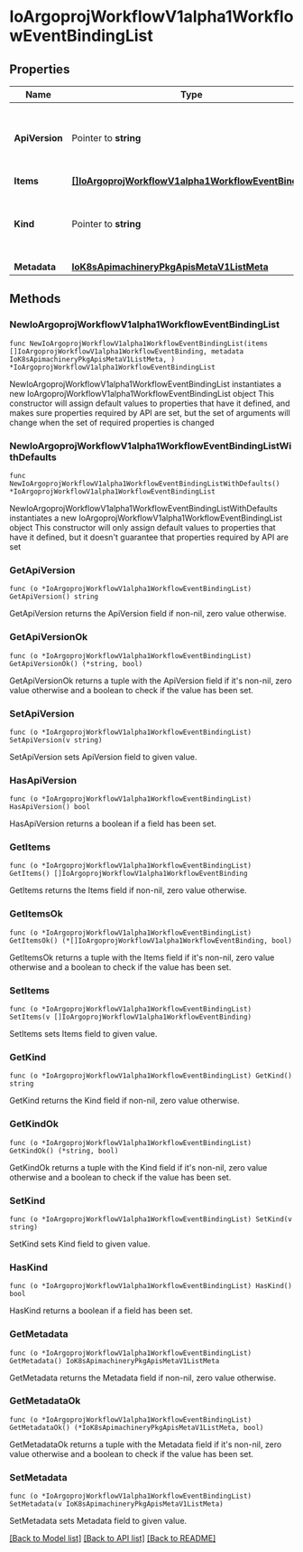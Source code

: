 # IoArgoprojWorkflowV1alpha1WorkflowEventBindingList

## Properties

Name | Type | Description | Notes
------------ | ------------- | ------------- | -------------
**ApiVersion** | Pointer to **string** | APIVersion defines the versioned schema of this representation of an object. Servers should convert recognized schemas to the latest internal value, and may reject unrecognized values. More info: https://git.io.k8s.community/contributors/devel/sig-architecture/api-conventions.md#resources | [optional] 
**Items** | [**[]IoArgoprojWorkflowV1alpha1WorkflowEventBinding**](IoArgoprojWorkflowV1alpha1WorkflowEventBinding.md) |  | 
**Kind** | Pointer to **string** | Kind is a string value representing the REST resource this object represents. Servers may infer this from the endpoint the client submits requests to. Cannot be updated. In CamelCase. More info: https://git.io.k8s.community/contributors/devel/sig-architecture/api-conventions.md#types-kinds | [optional] 
**Metadata** | [**IoK8sApimachineryPkgApisMetaV1ListMeta**](IoK8sApimachineryPkgApisMetaV1ListMeta.md) |  | 

## Methods

### NewIoArgoprojWorkflowV1alpha1WorkflowEventBindingList

`func NewIoArgoprojWorkflowV1alpha1WorkflowEventBindingList(items []IoArgoprojWorkflowV1alpha1WorkflowEventBinding, metadata IoK8sApimachineryPkgApisMetaV1ListMeta, ) *IoArgoprojWorkflowV1alpha1WorkflowEventBindingList`

NewIoArgoprojWorkflowV1alpha1WorkflowEventBindingList instantiates a new IoArgoprojWorkflowV1alpha1WorkflowEventBindingList object
This constructor will assign default values to properties that have it defined,
and makes sure properties required by API are set, but the set of arguments
will change when the set of required properties is changed

### NewIoArgoprojWorkflowV1alpha1WorkflowEventBindingListWithDefaults

`func NewIoArgoprojWorkflowV1alpha1WorkflowEventBindingListWithDefaults() *IoArgoprojWorkflowV1alpha1WorkflowEventBindingList`

NewIoArgoprojWorkflowV1alpha1WorkflowEventBindingListWithDefaults instantiates a new IoArgoprojWorkflowV1alpha1WorkflowEventBindingList object
This constructor will only assign default values to properties that have it defined,
but it doesn't guarantee that properties required by API are set

### GetApiVersion

`func (o *IoArgoprojWorkflowV1alpha1WorkflowEventBindingList) GetApiVersion() string`

GetApiVersion returns the ApiVersion field if non-nil, zero value otherwise.

### GetApiVersionOk

`func (o *IoArgoprojWorkflowV1alpha1WorkflowEventBindingList) GetApiVersionOk() (*string, bool)`

GetApiVersionOk returns a tuple with the ApiVersion field if it's non-nil, zero value otherwise
and a boolean to check if the value has been set.

### SetApiVersion

`func (o *IoArgoprojWorkflowV1alpha1WorkflowEventBindingList) SetApiVersion(v string)`

SetApiVersion sets ApiVersion field to given value.

### HasApiVersion

`func (o *IoArgoprojWorkflowV1alpha1WorkflowEventBindingList) HasApiVersion() bool`

HasApiVersion returns a boolean if a field has been set.

### GetItems

`func (o *IoArgoprojWorkflowV1alpha1WorkflowEventBindingList) GetItems() []IoArgoprojWorkflowV1alpha1WorkflowEventBinding`

GetItems returns the Items field if non-nil, zero value otherwise.

### GetItemsOk

`func (o *IoArgoprojWorkflowV1alpha1WorkflowEventBindingList) GetItemsOk() (*[]IoArgoprojWorkflowV1alpha1WorkflowEventBinding, bool)`

GetItemsOk returns a tuple with the Items field if it's non-nil, zero value otherwise
and a boolean to check if the value has been set.

### SetItems

`func (o *IoArgoprojWorkflowV1alpha1WorkflowEventBindingList) SetItems(v []IoArgoprojWorkflowV1alpha1WorkflowEventBinding)`

SetItems sets Items field to given value.


### GetKind

`func (o *IoArgoprojWorkflowV1alpha1WorkflowEventBindingList) GetKind() string`

GetKind returns the Kind field if non-nil, zero value otherwise.

### GetKindOk

`func (o *IoArgoprojWorkflowV1alpha1WorkflowEventBindingList) GetKindOk() (*string, bool)`

GetKindOk returns a tuple with the Kind field if it's non-nil, zero value otherwise
and a boolean to check if the value has been set.

### SetKind

`func (o *IoArgoprojWorkflowV1alpha1WorkflowEventBindingList) SetKind(v string)`

SetKind sets Kind field to given value.

### HasKind

`func (o *IoArgoprojWorkflowV1alpha1WorkflowEventBindingList) HasKind() bool`

HasKind returns a boolean if a field has been set.

### GetMetadata

`func (o *IoArgoprojWorkflowV1alpha1WorkflowEventBindingList) GetMetadata() IoK8sApimachineryPkgApisMetaV1ListMeta`

GetMetadata returns the Metadata field if non-nil, zero value otherwise.

### GetMetadataOk

`func (o *IoArgoprojWorkflowV1alpha1WorkflowEventBindingList) GetMetadataOk() (*IoK8sApimachineryPkgApisMetaV1ListMeta, bool)`

GetMetadataOk returns a tuple with the Metadata field if it's non-nil, zero value otherwise
and a boolean to check if the value has been set.

### SetMetadata

`func (o *IoArgoprojWorkflowV1alpha1WorkflowEventBindingList) SetMetadata(v IoK8sApimachineryPkgApisMetaV1ListMeta)`

SetMetadata sets Metadata field to given value.



[[Back to Model list]](../README.md#documentation-for-models) [[Back to API list]](../README.md#documentation-for-api-endpoints) [[Back to README]](../README.md)


